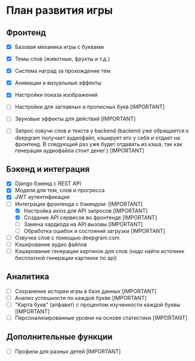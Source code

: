# План развития игры

## Фронтенд
- [x] Базовая механика игры с буквами
- [x] Темы слов (животные, фрукты и т.д.)
- [x] Система наград за прохождение тем
- [x] Анимации и визуальные эффекты
- [x] Настройки показа изображений
- [ ] Настройки для заглавных и прописных букв [IMPORTANT]
- [ ] Звуковые эффекты для действий [IMPORTANT]
- [ ] Запрос озвучи слов и текста у backend (backend уже обращается к deepgram получает аудиофайл, кэширует его у себя и отдает на фронтенд. В следующий раз уже будет отдавать из кэша, так как генерация аудиофайла стоит денег.) [IMPORTANT]


## Бэкенд и интеграция
- [x] Django бэкенд с REST API
- [x] Модели для тем, слов и прогресса
- [x] JWT аутентификация
- [ ] Интеграция фронтенда с бэкендом: [IMPORTANT]
  - [x] Настройка axios для API запросов [IMPORTANT]
  - [x] Создание API сервисов во фронтенде [IMPORTANT]
  - [ ] Замена хардкода на API вызовы [IMPORTANT]
  - [ ] Обработка ошибок и состояний загрузки [IMPORTANT]
- [ ] Озвучка слов с помощью deepgram.com
- [ ] Кэширование аудио файлов
- [ ] Кэширование генерации картинок для слов (надо найти источник бесплатной генерации картинок по api)

## Аналитика
- [ ] Сохранение истории игры в базе данных [IMPORTANT]
- [ ] Анализ успешности по каждой букве [IMPORTANT]
- [ ] "Карта букв" (алфавит) с процентом изученности каждой буквы [IMPORTANT]
- [ ] Персонализированные уровни на основе статистики [IMPORTANT]

## Дополнительные функции
- [ ] Профили для разных детей [IMPORTANT]
